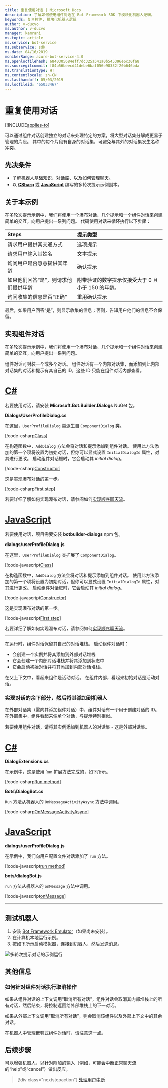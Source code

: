```yaml
---
title: 重复使用对话 | Microsoft Docs
description: 了解如何使用组件对话在 Bot Framework SDK 中模块化机器人逻辑。
keywords: 复合控件, 模块化机器人逻辑
author: v-ducvo
ms.author: v-ducvo
manager: kamrani
ms.topic: article
ms.service: bot-service
ms.subservice: sdk
ms.date: 04/16/2019
monikerRange: azure-bot-service-4.0
ms.openlocfilehash: 6840305684eff7dc325a541a0b545396e6c30fa8
ms.sourcegitcommit: f84b56beecd41debe6baf056e98332f20b646bda
ms.translationtype: HT
ms.contentlocale: zh-CN
ms.lasthandoff: 05/03/2019
ms.locfileid: "65033467"
---
```

# <a name="reuse-dialogs"></a>重复使用对话

[!INCLUDE[applies-to](../includes/applies-to.md)]

可以通过组件对话创建独立的对话来处理特定的方案，将大型对话集分解成更易于管理的片段。 其中的每个片段有自身的对话集，可避免与其外的对话集发生名称冲突。

## <a name="prerequisites"></a>先决条件

- 了解[机器人基础知识][concept-basics]、[对话库][concept-dialogs]、以及如何[管理聊天][simple-flow]。
- 以 [**CSharp**][cs-sample] 或 [**JavaScript**][js-sample] 编写的多轮次提示示例副本。

## <a name="about-the-sample"></a>关于本示例

在多轮次提示示例中，我们将使用一个瀑布对话、几个提示和一个组件对话来创建简单的交互，向用户提出一系列问题。 代码使用对话来循环执行以下步骤：

| Steps        | 提示类型  |
|:-------------|:-------------|
| 请求用户提供其交通方式 | 选项提示 |
| 请求用户输入其姓名 | 文本提示 |
| 询问用户是否愿意提供其年龄 | 确认提示 |
| 如果他们回答“是”，则请求他们提供年龄  | 附带验证的数字提示仅接受大于 0 且小于 150 的年龄。 |
| 询问收集的信息是否“正确” | 重用确认提示 |

最后，如果用户回答“是”，则显示收集的信息；否则，告知用户他们的信息不会保留。

## <a name="implement-the-component-dialog"></a>实现组件对话

在多轮次提示示例中，我们将使用一个瀑布对话、几个提示和一个组件对话来创建简单的交互，向用户提出一系列问题。

组件对话可封装一个或多个对话。 组件对话有一个内部对话集，而添加到此内部对话集的对话和提示有其自己的 ID，这些 ID 只能在组件对话内部查看。

# <a name="ctabcsharp"></a>[C#](#tab/csharp)

若要使用对话，请安装 **Microsoft.Bot.Builder.Dialogs** NuGet 包。

**Dialogs\UserProfileDialog.cs**

在这里，`UserProfileDialog` 类派生自 `ComponentDialog` 类。

[!code-csharp[Class](~/../botbuilder-samples/samples/csharp_dotnetcore/05.multi-turn-prompt/Dialogs/UserProfileDialog.cs?range=13)]

在构造函数中，`AddDialog` 方法会将对话和提示添加到组件对话。 使用此方法添加的第一个项将设置为初始对话，但你可以显式设置 `InitialDialogId` 属性，对其进行更改。 启动组件对话框时，它会启动其 _initial dialog_。

[!code-csharp[Constructor](~/../botbuilder-samples/samples/csharp_dotnetcore/05.multi-turn-prompt/Dialogs/UserProfileDialog.cs?range=17-42)]

这是实现瀑布对话的第一步。

[!code-csharp[First step](~/../botbuilder-samples/samples/csharp_dotnetcore/05.multi-turn-prompt/Dialogs/UserProfileDialog.cs?range=44-54)]

若要详细了解如何实现瀑布对话，请参阅如何[实现顺序聊天流](bot-builder-dialog-manage-complex-conversation-flow.md)。

# <a name="javascripttabjavascript"></a>[JavaScript](#tab/javascript)

若要使用对话，项目需要安装 **botbuilder-dialogs** npm 包。

**dialogs/userProfileDialog.js**

在这里，`UserProfileDialog` 类扩展了 `ComponentDialog`。

[!code-javascript[Class](~/../botbuilder-samples/samples/javascript_nodejs/05.multi-turn-prompt/dialogs/userProfileDialog.js?range=24)]

在构造函数中，`AddDialog` 方法会将对话和提示添加到组件对话。 使用此方法添加的第一个项将设置为初始对话，但你可以显式设置 `InitialDialogId` 属性，对其进行更改。 启动组件对话框时，它会启动其 _initial dialog_。

[!code-javascript[Constructor](~/../botbuilder-samples/samples/javascript_nodejs/05.multi-turn-prompt/dialogs/userProfileDialog.js?range=25-47)]

这是实现瀑布对话的第一步。

[!code-javascript[First step](~/../botbuilder-samples/samples/javascript_nodejs/05.multi-turn-prompt/dialogs/userProfileDialog.js?range=66-73)]

若要详细了解如何实现瀑布对话，请参阅如何[实现顺序聊天流](bot-builder-dialog-manage-complex-conversation-flow.md)。

---

在运行时，组件对话保留其自己的对话堆栈。 启动组件对话时：

- 会创建一个实例并将其添加到外部对话堆栈
- 它会创建一个内部对话堆栈并将其添加到状态中
- 它会启动初始对话并将其添加到内部对话堆栈。

在父上下文中，看起来组件是活动对话。 在组件内部，看起来初始对话是活动对话。

### <a name="implement-the-rest-of-the-dialog-and-add-it-to-the-bot"></a>实现对话的余下部分，然后将其添加到机器人

在外部对话集（需向其添加组件对话）中，组件对话有一个用于创建对话的 ID。 在外部集中，组件看起来像单个对话，与提示特别相似。

若要使用组件对话，请将其实例添加到机器人的对话集 - 这是外部对话集。

# <a name="ctabcsharp"></a>[C#](#tab/csharp)

**DialogExtensions.cs**

在示例中，这是使用 `Run` 扩展方法完成的，如下所示。

[!code-csharp[Run method](~/../botbuilder-samples/samples/csharp_dotnetcore/05.multi-turn-prompt/DialogExtensions.cs?range=13-24)]

**Bots\DialogBot.cs**

`Run` 方法从机器人的 `OnMessageActivityAsync` 方法中调用。

[!code-csharp[OnMessageActivityAsync](~/../botbuilder-samples/samples/csharp_dotnetcore/05.multi-turn-prompt/Bots/DialogBot.cs?range=42-48)]

# <a name="javascripttabjavascript"></a>[JavaScript](#tab/javascript)

**dialogs/userProfileDialog.js**

在示例中，我们向用户配置文件对话添加了 `run` 方法。

[!code-javascript[run method](~/../botbuilder-samples/samples/javascript_nodejs/05.multi-turn-prompt/dialogs/userProfileDialog.js?range=55-64)]

**bots/dialogBot.js**

`run` 方法从机器人的 `onMessage` 方法中调用。

[!code-javascript[onMessage](~/../botbuilder-samples/samples/javascript_nodejs/05.multi-turn-prompt/bots/dialogBot.js?range=30-37)]

---

## <a name="to-test-the-bot"></a>测试机器人

1. 安装 [Bot Framework Emulator](https://aka.ms/bot-framework-emulator-readme)（如果尚未安装）。
1. 在计算机本地运行示例。
1. 按如下所示启动模拟器，连接到机器人，然后发送消息。

![多轮次提示对话的示例运行](../media/emulator-v4/multi-turn-prompt.png)

## <a name="additional-information"></a>其他信息

### <a name="how-cancellation-works-for-component-dialogs"></a>如何针对组件对话执行取消操作

如果从组件对话的上下文调用“取消所有对话”，组件对话会取消其内部堆栈上的所有对话，然后结束，将控制返回给外部堆栈上的下一对话。

如果从外部上下文调用“取消所有对话”，则会取消该组件以及外部上下文中的其余对话。

在机器人中管理嵌套式组件对话时，请注意这一点。

## <a name="next-steps"></a>后续步骤

可以增强机器人，以针对附加的输入（例如，可能会中断正常聊天流的“help”或“cancel”）做出反应。

> [!div class="nextstepaction"]
> [处理用户中断](bot-builder-howto-handle-user-interrupt.md)

<!-- Footnote-style links -->

[concept-basics]: bot-builder-basics.md
[concept-state]: bot-builder-concept-state.md
[concept-dialogs]: bot-builder-concept-dialog.md

[simple-flow]: bot-builder-dialog-manage-conversation-flow.md
[prompting]: bot-builder-prompts.md
[component-dialogs]: bot-builder-compositcontrol.md

[cs-sample]: https://aka.ms/cs-multi-prompts-sample
[js-sample]: https://aka.ms/js-multi-prompts-sample
